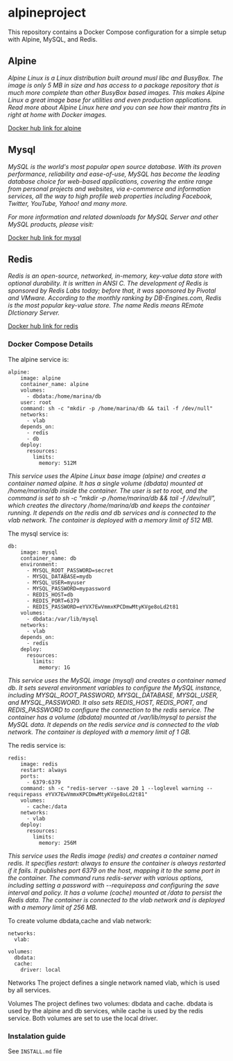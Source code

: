 # alpineproject
This repository contains a Docker Compose configuration for a simple setup with Alpine, MySQL, and Redis.

## Alpine
*Alpine Linux is a Linux distribution built around musl libc and BusyBox. The image is only 5 MB in size and has access to a package repository that is much more complete than other BusyBox based images. This makes Alpine Linux a great image base for utilities and even production applications. Read more about Alpine Linux here and you can see how their mantra fits in right at home with Docker images.*

[Docker hub link for alpine](https://hub.docker.com/_/alpine)

## Mysql
*MySQL is the world's most popular open source database. With its proven performance, reliability and ease-of-use, MySQL has become the leading database choice for web-based applications, covering the entire range from personal projects and websites, via e-commerce and information services, all the way to high profile web properties including Facebook, Twitter, YouTube, Yahoo! and many more.*

*For more information and related downloads for MySQL Server and other MySQL products, please visit:*

[Docker hub link for mysql](www.mysql.com)

## Redis
*Redis is an open-source, networked, in-memory, key-value data store with optional durability. It is written in ANSI C. The development of Redis is sponsored by Redis Labs today; before that, it was sponsored by Pivotal and VMware. According to the monthly ranking by DB-Engines.com, Redis is the most popular key-value store. The name Redis means REmote DIctionary Server.*

[Docker hub link for redis](wikipedia.org/wiki/Redis)

### Docker Compose Details

The alpine service is:
```
alpine:
    image: alpine
    container_name: alpine
    volumes:
      - dbdata:/home/marina/db
    user: root 
    command: sh -c "mkdir -p /home/marina/db && tail -f /dev/null"
    networks:
      - vlab
    depends_on:
      - redis
      - db
    deploy:
      resources:
        limits:
          memory: 512M
```
*This service uses the Alpine Linux base image (alpine) and creates a container named alpine. It has a single volume (dbdata) mounted at /home/marina/db inside the container. The user is set to root, and the command is set to sh -c "mkdir -p /home/marina/db && tail -f /dev/null", which creates the directory /home/marina/db and keeps the container running. It depends on the redis and db services and is connected to the vlab network. The container is deployed with a memory limit of 512 MB.*

The mysql service is:
```
db:
    image: mysql
    container_name: db
    environment:
      - MYSQL_ROOT_PASSWORD=secret
      - MYSQL_DATABASE=mydb
      - MYSQL_USER=myuser
      - MYSQL_PASSWORD=mypassword
      - REDIS_HOST=db
      - REDIS_PORT=6379
      - REDIS_PASSWORD=eYVX7EwVmmxKPCDmwMtyKVge8oLd2t81 
    volumes:
      - dbdata:/var/lib/mysql
    networks:
      - vlab
    depends_on:
      - redis
    deploy:
      resources:
        limits:
          memory: 1G
```
*This service uses the MySQL image (mysql) and creates a container named db. It sets several environment variables to configure the MySQL instance, including MYSQL_ROOT_PASSWORD, MYSQL_DATABASE, MYSQL_USER, and MYSQL_PASSWORD. It also sets REDIS_HOST, REDIS_PORT, and REDIS_PASSWORD to configure the connection to the redis service. The container has a volume (dbdata) mounted at /var/lib/mysql to persist the MySQL data. It depends on the redis service and is connected to the vlab network. The container is deployed with a memory limit of 1 GB.*

The redis service is:
```
redis:
    image: redis
    restart: always
    ports:
      - 6379:6379
    command: sh -c "redis-server --save 20 1 --loglevel warning --requirepass eYVX7EwVmmxKPCDmwMtyKVge8oLd2t81"
    volumes: 
      - cache:/data
    networks:
      - vlab
    deploy:
      resources:
        limits:
          memory: 256M
```
*This service uses the Redis image (redis) and creates a container named redis. It specifies restart: always to ensure the container is always restarted if it fails. It publishes port 6379 on the host, mapping it to the same port in the container. The command runs redis-server with various options, including setting a password with --requirepass and configuring the save interval and policy. It has a volume (cache) mounted at /data to persist the Redis data. The container is connected to the vlab network and is deployed with a memory limit of 256 MB.*

To create volume dbdata,cache and vlab network:
```
networks:
  vlab:

volumes:
  dbdata:
  cache:
    driver: local
```
Networks
The project defines a single network named vlab, which is used by all services.

Volumes
The project defines two volumes: dbdata and cache. dbdata is used by the alpine and db services, while cache is used by the redis service. Both volumes are set to use the local driver.

### Instalation guide
See `INSTALL.md` file
